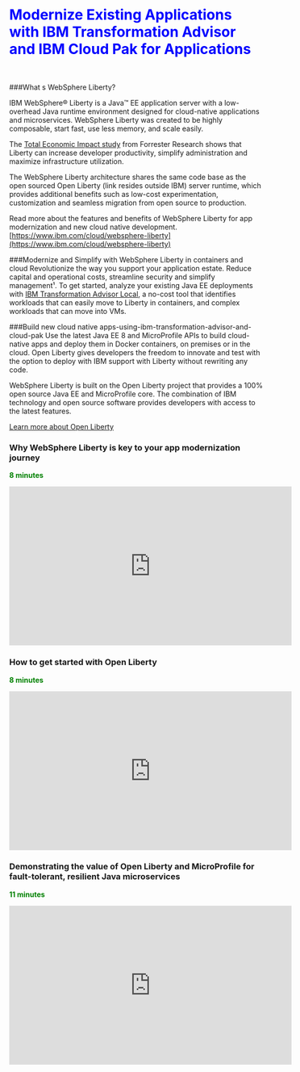 # <span style="color: blue;">Modernize Existing Applications with IBM Transformation Advisor and IBM Cloud Pak for Applications </span>

<br>  

###What s WebSphere Liberty?

IBM WebSphere® Liberty is a Java™ EE application server with a low-overhead Java runtime environment designed 
for cloud-native applications and microservices. WebSphere Liberty was created to be highly composable, start fast, 
use less memory, and scale easily. 

The [Total Economic Impact study](https://www.ibm.com/account/reg/signup?formid=urx-30750) from Forrester Research shows 
that Liberty can increase developer productivity, simplify administration and maximize infrastructure utilization.

The WebSphere Liberty architecture shares the same code base as the open sourced Open Liberty (link resides outside IBM) 
server runtime, which provides additional benefits such as low-cost experimentation, customization and seamless migration 
from open source to production.

Read more about the features and benefits of WebSphere Liberty for app modernization and new cloud native development. 
[https://www.ibm.com/cloud/websphere-liberty](https://www.ibm.com/cloud/websphere-liberty)


###Modernize and Simplify with WebSphere Liberty in containers and cloud
Revolutionize the way you support your application estate. Reduce capital and operational costs, 
streamline security and simplify management¹. To get started, analyze your existing Java EE deployments 
with [IBM Transformation Advisor Local](http://ibm.biz/cloudta), a no-cost tool that identifies workloads that can 
easily move to Liberty in containers, and complex workloads that can move into VMs.

###Build new cloud native apps-using-ibm-transformation-advisor-and-cloud-pak
Use the latest Java EE 8 and MicroProfile APIs to build cloud-native apps and deploy them in Docker containers, 
on premises or in the cloud. Open Liberty gives developers the freedom to innovate and test with the option to 
deploy with IBM support with Liberty without rewriting any code.


WebSphere Liberty is built on the Open Liberty project that provides a 100% open source Java EE and MicroProfile core. 
The combination of IBM technology and open source software provides developers with access to the latest features.

[Learn more about Open Liberty](https://openliberty.io/)

### Why WebSphere Liberty is key to your app modernization journey

<span style="color: green;">**8 minutes**</span>

<iframe width="560" height="315" src="https://www.youtube.com/embed/0tQZVMTnmgM" frameborder="0" allow="accelerometer; autoplay; encrypted-media; gyroscope; picture-in-picture" allowfullscreen></iframe>

<br> 

### How to get started with Open Liberty

<span style="color: green;">**8 minutes**</span>

<iframe width="560" height="315" src="https://www.youtube.com/embed/JzycB3E6r08" frameborder="0" allow="accelerometer; autoplay; encrypted-media; gyroscope; picture-in-picture" allowfullscreen></iframe>

<br> 

### Demonstrating the value of Open Liberty and MicroProfile for fault-tolerant, resilient Java microservices

<span style="color: green;">**11 minutes**</span>

<iframe width="560" height="315" src="https://www.youtube.com/embed/f9u09DFGfP8" frameborder="0" allow="accelerometer; autoplay; encrypted-media; gyroscope; picture-in-picture" allowfullscreen></iframe>

<br> 

